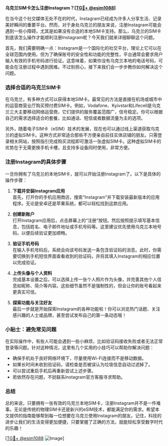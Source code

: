 **乌克兰SIM卡怎么注册Instagram？[[TG💪+ @esim1088](https://t.me/s/esim1088)]**

在当今这个社交媒体无处不在的时代，Instagram已经成为许多人分享生活、记录美好瞬间的重要平台。然而，对于身处乌克兰的朋友来说，注册Instagram可能会遇到一些小障碍，尤其是如果没有合适的本地SIM卡支持。那么，乌克兰的SIM卡到底该怎么操作才能顺利注册Instagram呢？今天我们就来详细聊聊这个问题。

首先，我们需要明确一点：Instagram是一个国际化的社交平台，理论上它可以在全球范围内使用。但为了确保账号的安全性和功能的完整性，平台通常会要求用户输入有效的手机号码进行验证。这意味着，如果你没有乌克兰本地的电话号码，可能会在注册过程中遇到困难。不过别担心，接下来我们会一步步教你如何解决这个问题。

### 选择合适的乌克兰SIM卡

在乌克兰，有多种方式可以获得本地SIM卡。最常见的方法是直接在机场或城市中的运营商营业厅购买预付费SIM卡。例如，Vodafone、Kyivstar和Lifecell是乌克兰三大主要移动网络运营商，它们提供的服务覆盖范围广，信号稳定。你可以根据自己的需求选择适合的套餐，比如通话、短信或者数据流量为主的选项。

另外，随着电子SIM卡（eSIM）技术的发展，现在也可以通过线上渠道获取乌克兰的虚拟SIM卡。这种方式非常适合那些不方便亲自前往实体店铺的朋友。只需登录相关网站，按照指引完成购买流程即可激活一张虚拟SIM卡。这种虚拟SIM卡的优势在于无需更换手机卡槽，且支持多设备同时使用，非常方便。

### 注册Instagram的具体步骤

一旦你拥有了乌克兰的本地SIM卡，就可以开始注册Instagram了。以下是具体的操作步骤：

1. **下载并安装Instagram应用**  
   首先，打开你的手机应用商店，搜索“Instagram”并下载安装最新版本的应用程序。无论是安卓还是苹果系统，都可以轻松找到这款应用。

2. **创建新账户**  
   打开Instagram应用后，点击屏幕上的“注册”按钮。然后按照提示填写基本信息，包括姓名、电子邮件地址或手机号码等。这里建议优先使用乌克兰本地号码，以便后续验证更加顺畅。

3. **验证手机号码**  
   在输入手机号码后，系统会向该号码发送一条包含验证码的消息。此时，你需要切换到手机短信界面查看收到的验证码，并将其填入Instagram的相应位置以完成验证。

4. **上传头像与个人资料**  
   完成基本设置之后，可以选择上传一张个人照片作为头像，并完善其他个人信息如昵称、简介等内容。这些细节虽然不是强制性的，但会让你的账号看起来更真实可信。

5. **探索功能与关注好友**  
   最后一步就是开始探索Instagram的各种功能啦！你可以浏览热门话题、关注感兴趣的人士或品牌，甚至尝试发布自己的第一条动态哦！

### 小贴士：避免常见问题

在实际操作中，有些人可能会遇到一些小麻烦，比如验证码接收失败或者无法正常登录等问题。针对这种情况，这里有几个实用的小技巧可以帮助你解决问题：

- 确保手机处于良好网络环境下，尽量使用Wi-Fi连接而不是移动数据。
- 如果长时间未收到验证码，请检查是否被误认为垃圾信息自动过滤掉了。
- 可以尝试重启手机后再重新尝试上述步骤。
- 若依然存在问题，不妨联系Instagram官方客服寻求帮助。

### 总结

总的来说，只要拥有一张有效的乌克兰本地SIM卡，注册Instagram并不是一件难事。无论是传统的物理SIM卡还是新兴的eSIM技术，都能满足你的需求。希望本文提供的指南能够帮到每一位想要在乌克兰使用Instagram的朋友。记住，科技的进步让我们的生活变得更加便捷，只要掌握了正确的方法，就能轻松享受数字时代的乐趣！

[[TG💪+ @esim1088](https://t.me/s/esim1088) ![Image](https://i.postimg.cc/4NQfJmqS/Snipaste-2025-05-13-00-14-12.png)]